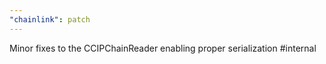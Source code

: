 ```yaml
---
"chainlink": patch
---
```


Minor fixes to the CCIPChainReader enabling proper serialization #internal
